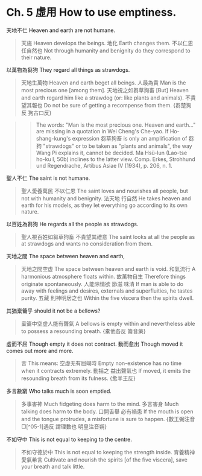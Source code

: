 # Ch. 5 虛用 How to use emptiness.

天地不仁
Heaven and earth are not humane.

> 天施
Heaven develops the beings.
地化
Earth changes them.
不以仁恩任自然也
Not through humanity and benignity do they correspond to their nature.

以萬物為芻狗
They regard all things as strawdogs.

> 天地生萬物
Heaven and earth beget all beings.
人最為貴
Man is the most precious one [among them].
天地視之如芻草狗畜
[But] Heaven and earth regard him like a strawdog (or: like plants and animals).
不貴望其報也
Do not be sure of getting a recompense from them.
{芻楚狗反
狗古口反}

>> The words:
"Man is the most precious one. Heaven and earth..."
are missing in a quotation in Wei Cheng's Che-yao.
If Ho-shang-kung's expression 芻草狗畜
is only an amplification of 芻狗 "strawdogs"
or to be taken as "plants and animals",
the way Wang Pi explains it, cannot be decided.
Ma Hsü-lun (Lao-tse ho-ku I, 50b) inclines to the latter view.
Comp. Erkes, Strohhund und Regendrache, Artibus Asiae IV (1934), p. 206, n. 1.

聖人不仁
The saint is not humane.

> 聖人愛養萬民
不以仁恩
The saint loves and nourishes all people,
but not with humanity and benignity.
法天地
行自然
He takes heaven and earth for his models,
as they let everything go according to its own nature.

以百姓為芻狗
He regards all the people as strawdogs.

> 聖人視百姓如芻草狗畜
不貴望其禮意
The saint looks at all the people as at strawdogs
and wants no consideration from them.

天地之間
The space between heaven and earth,

> 天地之間空虚
The space between heaven and earth is void.
和氣流行
A harmonious atmosphere floats within.
故萬物自生
Therefore things originate spontaneously.
人能除情欲
節滋
味清
If man is able to do away with feelings and desires,
externals and superfluities,
he tastes purity.
五藏
則神明居之也
Within the five viscera
then the spirits dwell.

其猶槖籥乎
should it not be a bellows?

> 槖籥中空虚人能有聲氣
A bellows is empty within and nevertheless able to possess a resounding breath.
{橐他各反
籥音藥}

虛而不屈
Though empty it does not contract.
動而愈出
Though moved it comes out more and more.

> 言
This means:
空虚无有屈竭時
Empty non-existence has no time when it contracts extremely.
動揺之
益出聲氣也
If moved,
it emits the resounding breath from its fulness.
{愈羊王反}

多言數窮
Who talks much is soon emptied.

> 多事害神
Much fidgeting does harm to the mind.
多言害身
Much talking does harm to the body.
口開舌舉
必有禍患
If the mouth is open and the tongue protrudes,
a misfortune is sure to happen.
{數王弼注音□[^05-1]遇反
謂理數也
明皇注音朔}

不如守中
This is not equal to keeping to the centre.

> 不如守德於中
This is not equal to keeping the strength inside.
育養精神
愛氣希言
Cultivate and nourish the spirits [of the five viscera],
save your breath and talk little.
